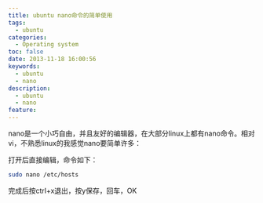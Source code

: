 ```yaml
---
title: ubuntu nano命令的简单使用
tags:
  - ubuntu
categories:
  - Operating system
toc: false
date: 2013-11-18 16:00:56
keywords:
  - ubuntu
  - nano
description:
  - ubuntu
  - nano
feature:
---
```

nano是一个小巧自由，并且友好的编辑器，在大部分linux上都有nano命令。相对vi，不熟悉linux的我感觉nano要简单许多：

打开后直接编辑，命令如下：
``` bash
sudo nano /etc/hosts
```
完成后按ctrl+x退出，按y保存，回车，OK
